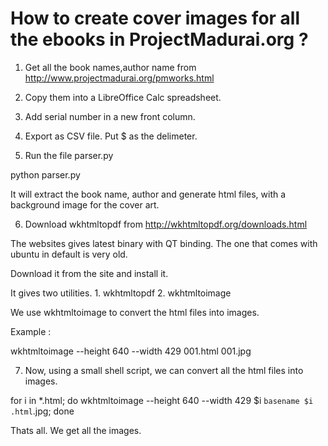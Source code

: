 How to create cover images for all the ebooks in ProjectMadurai.org ?
=====================================================================

1. Get all the book names,author name from 
http://www.projectmadurai.org/pmworks.html

2. Copy them into a LibreOffice Calc spreadsheet.

3. Add serial number in a new front column.

4. Export as CSV file. Put $ as the delimeter.

5. Run the file parser.py

python parser.py

It will extract the book name, author and generate html files, with a background image for the cover art.


6. Download wkhtmltopdf from http://wkhtmltopdf.org/downloads.html

The websites gives latest binary with QT binding.
The one that comes with ubuntu in default is very old.

Download it from the site and install it.

It gives two utilities. 1. wkhtmltopdf  2. wkhtmltoimage

We use wkhtmltoimage to convert the html files into images.


Example : 

wkhtmltoimage --height 640 --width 429  001.html 001.jpg


7. Now, using a small shell script, we can convert all the html files into images.

for i in *.html; do wkhtmltoimage --height 640 --width 429 $i `basename $i .html`.jpg; done


Thats all.
We get all the images.
